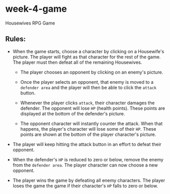# week-4-game
Housewives RPG Game

## Rules:

* When the game starts, choose a character by clicking on a Housewife's picture. The player will fight as that character for the rest of the game. The player must then defeat all of the remaining Housewives. 

   * The player chooses an opponent by clicking on an enemy's picture.

   * Once the player selects an opponent, that enemy is moved to a `defender area` and the player will then be able to click the `attack` button.
   
   * Whenever the player clicks `attack`, their character damages the defender. The opponent will lose `HP` (health points). These points are displayed at the bottom of the defender's picture. 
  
  * The opponent character will instantly counter the attack. When that happens, the player's character will lose some of their `HP`. These points are shown at the bottom of the player character's picture.
   
 * The player will keep hitting the attack button in an effort to defeat their opponent.

 * When the defender's `HP` is reduced to zero or below, remove the enemy from the `defender area`. The player character can now choose a new opponent.

 * The player wins the game by defeating all enemy characters. The player loses the game the game if their character's `HP` falls to zero or below.
